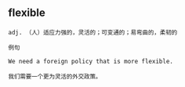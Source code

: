 ## flexible
```
adj. （人）适应力强的，灵活的；可变通的；易弯曲的，柔韧的

例句

We need a foreign policy that is more flexible.

我们需要一个更为灵活的外交政策。
```
